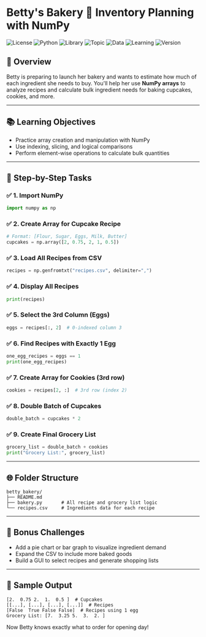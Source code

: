# Betty's Bakery 🍪 Inventory Planning with NumPy

![License](https://img.shields.io/badge/license-MIT-blue)
![Python](https://img.shields.io/badge/made%20with-Python-3776AB)
![Library](https://img.shields.io/badge/NumPy-enabled-orange)
![Topic](https://img.shields.io/badge/Project-Inventory%20Planning-lightblue)
![Data](https://img.shields.io/badge/Data-recipes.csv-yellowgreen)
![Learning](https://img.shields.io/badge/Level-Beginner-brightgreen)
![Version](https://img.shields.io/badge/version-1.0-green)

## 📅 Overview
Betty is preparing to launch her bakery and wants to estimate how much of each ingredient she needs to buy. You'll help her use **NumPy arrays** to analyze recipes and calculate bulk ingredient needs for baking cupcakes, cookies, and more.

---

## 📚 Learning Objectives
- Practice array creation and manipulation with NumPy
- Use indexing, slicing, and logical comparisons
- Perform element-wise operations to calculate bulk quantities

---

## 🔹 Step-by-Step Tasks

### ✅ 1. Import NumPy
```python
import numpy as np
```

### ✅ 2. Create Array for Cupcake Recipe
```python
# Format: [Flour, Sugar, Eggs, Milk, Butter]
cupcakes = np.array([2, 0.75, 2, 1, 0.5])
```

### ✅ 3. Load All Recipes from CSV
```python
recipes = np.genfromtxt("recipes.csv", delimiter=",")
```

### ✅ 4. Display All Recipes
```python
print(recipes)
```

### ✅ 5. Select the 3rd Column (Eggs)
```python
eggs = recipes[:, 2]  # 0-indexed column 3
```

### ✅ 6. Find Recipes with Exactly 1 Egg
```python
one_egg_recipes = eggs == 1
print(one_egg_recipes)
```

### ✅ 7. Create Array for Cookies (3rd row)
```python
cookies = recipes[2, :]  # 3rd row (index 2)
```

### ✅ 8. Double Batch of Cupcakes
```python
double_batch = cupcakes * 2
```

### ✅ 9. Create Final Grocery List
```python
grocery_list = double_batch + cookies
print("Grocery List:", grocery_list)
```

---

## 🌐 Folder Structure
```plaintext
betty_bakery/
├── README.md
├── bakery.py       # All recipe and grocery list logic
└── recipes.csv     # Ingredients data for each recipe
```

---

## 🚀 Bonus Challenges
- Add a pie chart or bar graph to visualize ingredient demand
- Expand the CSV to include more baked goods
- Build a GUI to select recipes and generate shopping lists

---

## 🍔 Sample Output
```
[2.  0.75 2.  1.  0.5 ]  # Cupcakes
[[...], [...], [...], [...]]  # Recipes
[False  True False False]  # Recipes using 1 egg
Grocery List: [7.  3.25 5.  3.  2. ]
```

Now Betty knows exactly what to order for opening day!

